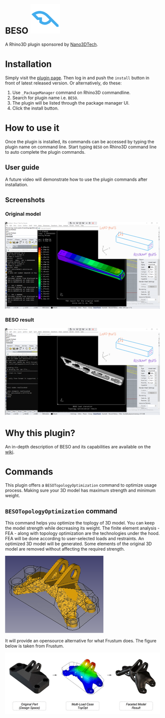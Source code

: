 # BESO ![Icon](./RhinoCommon/pkg/dist/icon.svg)

A Rhino3D plugin sponsored by [Nano3DTech](https://nano3dtech.com/).

# Installation

Simply visit the [plugin page](https://www.food4rhino.com/en/app/beso). Then log in and push the `install` button in front of latest released version. Or alternatively, do these:

1. Use `_PackageManager` command on Rhino3D commandline.
1. Search for plugin name i.e. `BESO`.
1. The plugin will be listed through the package manager UI.
1. Click the install button.

# How to use it

Once the plugin is installed, its commands can be accessed by typing the plugin name on command line. Start typing `BESO` on Rhino3D command line to auto complete the plugin commands.

## User guide

A future video will demonstrate how to use the plugin commands after installation.

## Screenshots

### Original model

![FEA result for the original model](RhinoCommon/doc/FEA.png "FEA result for the original model")

### BESO result

![BESO result](RhinoCommon/doc/BESO.png "BESO result")

# Why this plugin?

An in-depth description of BESO and its capabilities are available on the [wiki](https://github.com/calculix/beso/wiki/Basic-description).

# Commands

This plugin offers a `BESOTopologyOptimization` command to optimize usage process. Making sure your 3D model has maximum strength and minimum weight.

## `BESOTopologyOptimization` command

This command helps you optimize the toplogy of 3D model. You can keep the model strength while decreasing its weight. The finite element analysis - FEA - along with topology optimization are the technologies under the hood. FEA will be done according to user-selected loads and restraints. An optimized 3D model will be generated. Some elements of the original 3D model are removed without affecting the required strength.

![Topology optimization]( RhinoCommon/doc/BESO-org.png "Topology optimization")

It will provide an opensource alternative for what Frustum does. The figure below is taken from Frustum.

![How Frustum optimizes 3D models]( RhinoCommon/doc/Frustum.webp " How Frustum optimizes 3D models")
